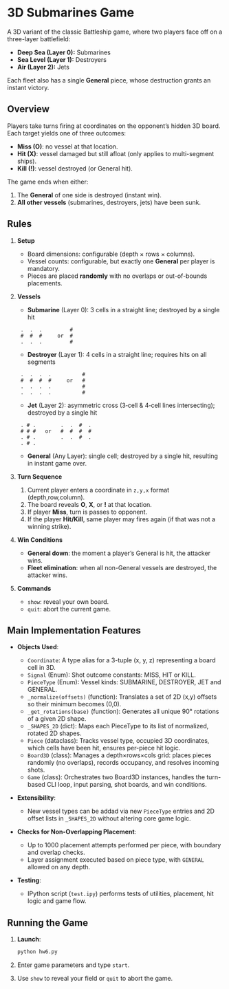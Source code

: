 # 3D Submarines Game

A 3D variant of the classic Battleship game, where two players face off on a three-layer battlefield:

* **Deep Sea (Layer 0):** Submarines
* **Sea Level (Layer 1):** Destroyers
* **Air (Layer 2):** Jets

Each fleet also has a single **General** piece, whose destruction grants an instant victory.


## Overview

Players take turns firing at coordinates on the opponent’s hidden 3D board. Each target yields one of three outcomes:

* **Miss (O)**: no vessel at that location.
* **Hit (X)**: vessel damaged but still afloat (only applies to multi-segment ships).
* **Kill (!)**: vessel destroyed (or General hit).

The game ends when either:

1. The **General** of one side is destroyed (instant win).
2. **All other vessels** (submarines, destroyers, jets) have been sunk.


## Rules

1. **Setup**

   * Board dimensions: configurable (depth × rows × columns).
   * Vessel counts: configurable, but exactly one **General** per player is mandatory.
   * Pieces are placed **randomly** with no overlaps or out-of-bounds placements.

2. **Vessels**

   * **Submarine** (Layer 0): 3 cells in a straight line; destroyed by a single hit
   ```
    .  .  .         #
    #  #  #     or  #
    .  .  .         #
    ```
   * **Destroyer** (Layer 1): 4 cells in a straight line; requires hits on all segments
   ```
    .  .  .  .          #
    #  #  #  #     or   #
    .  .  .  .          #
    .  .  .  .          #
    ```
   * **Jet** (Layer 2): asymmetric cross (3‑cell & 4‑cell lines intersecting); destroyed by a single hit
   ```
    . # .        .  .  #  .
    # # #   or   #  #  #  #
    . # .        .  .  #  .
    . # .
    ```
   * **General** (Any Layer): single cell; destroyed by a single hit, resulting in instant game over.

3. **Turn Sequence**

   1. Current player enters a coordinate in `z,y,x` format (depth,row,column).
   2. The board reveals **O**, **X**, or **!** at that location.
   3. If player **Miss**, turn is passes to opponent.
   4. If the player **Hit/Kill**, same player may fires again (if that was not a winning strike).

4. **Win Conditions**

   * **General down**: the moment a player’s General is hit, the attacker wins.
   * **Fleet elimination**: when all non-General vessels are destroyed, the attacker wins.

5. **Commands**

   * `show`: reveal your own board.
   * `quit`: abort the current game.


## Main Implementation Features

* **Objects Used**:

    * `Coordinate`: A type alias for a 3-tuple (x, y, z) representing a board cell in 3D.
    * `Signal` (Enum): Shot outcome constants: MISS, HIT or KILL.
    * `PieceType` (Enum): Vessel kinds: SUBMARINE, DESTROYER, JET and GENERAL.
    * `_normalize(offsets)` (function): Translates a set of 2D (x,y) offsets so their minimum becomes (0,0).
    * `_get_rotations(base)` (function): Generates all unique 90° rotations of a given 2D shape.
    * `_SHAPES_2D` (dict): Maps each PieceType to its list of normalized, rotated 2D shapes.
    * `Piece` (dataclass): Tracks vessel type, occupied 3D coordinates, which cells have been hit, ensures per-piece hit logic.
    * `Board3D` (class): Manages a depth×rows×cols grid: places pieces randomly (no overlaps), records occupancy, and resolves incoming shots.
    * `Game` (class): Orchestrates two Board3D instances, handles the turn-based CLI loop, input parsing, shot boards, and win conditions.

* **Extensibility**:

  * New vessel types can be addad via new `PieceType` entries and 2D offset lists in `_SHAPES_2D` without altering core game logic.

* **Checks for Non-Overlapping Placement**:

  * Up to 1000 placement attempts performed per piece, with boundary and overlap checks.
  * Layer assignment executed based on piece type, with `GENERAL` allowed on any depth.

* **Testing**:

  * IPython script (`test.ipy`) performs tests of utilities, placement, hit logic and game flow.

## Running the Game

1. **Launch**:

   ```bash
   python hw6.py
   ```
2. Enter game parameters and type `start`.
3. Use `show` to reveal your field or `quit` to abort the game.
